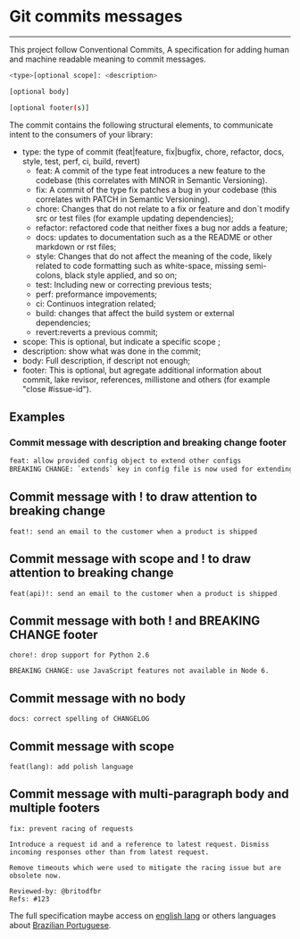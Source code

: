 # Git commits messages

---

This project follow Conventional Commits, A specification for adding human and
machine readable meaning to commit messages.

```bash
<type>[optional scope]: <description>

[optional body]

[optional footer(s)]
```

The commit contains the following structural elements, to communicate intent to the consumers of your library:
+ type: the type of commit (feat|feature, fix|bugfix, chore, refactor, docs, style, test, perf, ci, build, revert)
    + feat: A commit of the type feat introduces a new feature to the codebase (this correlates with MINOR in Semantic Versioning).
    + fix: A commit of the type fix patches a bug in your codebase (this correlates with PATCH in Semantic Versioning).
    + chore: Changes that do not relate to a fix or feature and don´t modify src or test files (for example updating dependencies);
    + refactor: refactored code that neither fixes a bug nor adds a feature;
    + docs: updates to documentation such as a the README or other markdown or rst files;
    + style: Changes that do not affect the meaning of the code, likely related to code formatting such as white-space, missing semi-colons, black style applied, and so on;
    + test: Including new or correcting previous tests;
    + perf: preformance impovements;
    + ci: Continuos integration related;
    + build: changes that affect the build system or external dependencies;
    + revert:reverts a previous commit;
+ scope: This is optional, but indicate a specific scope ;
+ description: show what was done in the commit;
+ body: Full description, if descript not enough;
+ footer: This is optional, but agregate additional information about commit, lake revisor, references, millistone and others (for example "close #issue-id").

## Examples
### Commit message with description and breaking change footer
```bash
feat: allow provided config object to extend other configs
BREAKING CHANGE: `extends` key in config file is now used for extending other config files
```

## Commit message with ! to draw attention to breaking change
```shell
feat!: send an email to the customer when a product is shipped
```

## Commit message with scope and ! to draw attention to breaking change
```shell
feat(api)!: send an email to the customer when a product is shipped
```

## Commit message with both ! and BREAKING CHANGE footer
```shell
chore!: drop support for Python 2.6

BREAKING CHANGE: use JavaScript features not available in Node 6.
```

## Commit message with no body
```shell
docs: correct spelling of CHANGELOG
```

## Commit message with scope
```shell
feat(lang): add polish language
```

## Commit message with multi-paragraph body and multiple footers
```shell
fix: prevent racing of requests

Introduce a request id and a reference to latest request. Dismiss
incoming responses other than from latest request.

Remove timeouts which were used to mitigate the racing issue but are
obsolete now.

Reviewed-by: @britodfbr
Refs: #123
```


The full specification maybe access on [english lang](https://www.conventionalcommits.org/en/v1.0.0/#specification) or others languages about [Brazilian Portuguese](https://www.conventionalcommits.org/pt-br/v1.0.0/#specification).
